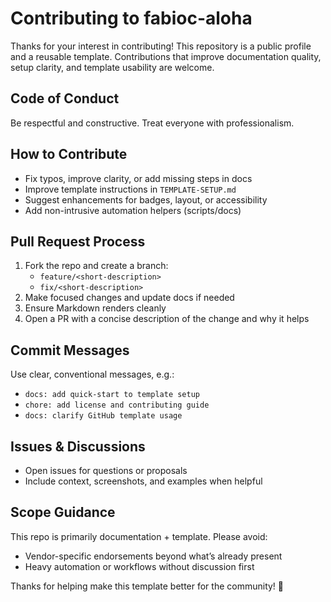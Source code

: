 # Contributing to fabioc-aloha

Thanks for your interest in contributing! This repository is a public profile and a reusable template. Contributions that improve documentation quality, setup clarity, and template usability are welcome.

## Code of Conduct

Be respectful and constructive. Treat everyone with professionalism.

## How to Contribute

- Fix typos, improve clarity, or add missing steps in docs
- Improve template instructions in `TEMPLATE-SETUP.md`
- Suggest enhancements for badges, layout, or accessibility
- Add non-intrusive automation helpers (scripts/docs)

## Pull Request Process

1. Fork the repo and create a branch:
   - `feature/<short-description>`
   - `fix/<short-description>`
2. Make focused changes and update docs if needed
3. Ensure Markdown renders cleanly
4. Open a PR with a concise description of the change and why it helps

## Commit Messages

Use clear, conventional messages, e.g.:
- `docs: add quick-start to template setup`
- `chore: add license and contributing guide`
- `docs: clarify GitHub template usage`

## Issues & Discussions

- Open issues for questions or proposals
- Include context, screenshots, and examples when helpful

## Scope Guidance

This repo is primarily documentation + template. Please avoid:
- Vendor-specific endorsements beyond what’s already present
- Heavy automation or workflows without discussion first

Thanks for helping make this template better for the community! 🙌
